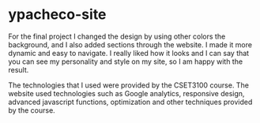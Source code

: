 # ypacheco-site
For the final project I changed the design by using other colors the background, and I also added sections through the website. I made it more dynamic and easy to navigate. I really liked how it looks and I can say that you can see my personality and style on my site, so I am happy with the result.

The technologies that I used were provided by the CSET3100 course. The website used technologies such as Google analytics, responsive design, advanced javascript functions, optimization and other techniques provided by the course.